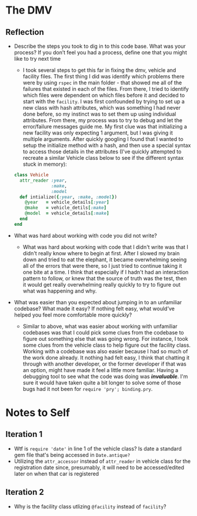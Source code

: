 # The DMV

## Reflection

- Describe the steps you took to dig in to this code base. What was your process? If you don’t feel you had a process, define one that you might like to try next time

  - I took several steps to get this far in fixing the dmv, vehicle and facility files. The first thing I did was identify which problems there were by using `rspec` in the main folder - that showed me all of the failures that existed in each of the files. From there, I tried to identify which files were dependent on which files before it and decided to start with the `facility`. I was  first confounded by trying to set up a new class with hash attributes, which was something I had never done before, so my instinct was to set them up using individual attributes. From there, my process was to try to debug and let the error/failure messages guide me. My first clue was that initializing a new facility was only expecting 1 argument, but I was giving it multiple arguments. After quickly googling I found that I wanted to setup the initialize method with a hash, and then use a special syntax to access those details in the attributes (I've quickly attempted to recreate a similar Vehicle class below to see if the different syntax stuck in memory):

  ```ruby
  class Vehicle
    attr_reader :year,
                :make,
                :model
    def intialize({:year, :make, :model})
      @year   = vehicle_details[:year]
      @make   = vehicle_detils[:make]
      @model  = vehicle_details[:make]
    end
  end
  ```

- What was hard about working with code you did not write?

  - What was hard about working with code that I didn't write was that I didn't really know where to begin at first. After I slowed my brain down and tried to eat the elephant, it became overwhelming seeing all of the errors that were there, so I just tried to continue taking it one bite at a time. I think that especially if I hadn't had an interaction pattern to follow, or knew that the source of truth was the test, then it would get really overwhelming really quickly to try to figure out what was happening and why.

- What was easier than you expected about jumping in to an unfamiliar codebase? What made it easy? If nothing felt easy, what would’ve helped you feel more comfortable more quickly?

  - Similar to above, what was easier about working with unfamiliar codebases was that I could pick some clues from the codebase to figure out something else that was going wrong. For instance, I took some clues from the vehicle class to help figure out the facility class. Working with a codebase was also easier because I had so much of the work done already. It nothing had felt easy, I think that chatting it through with another developer, or the former developer if that was an option, might have made it feel a little more familiar. Having a debugging tool to see what the code was doing was ***invaluable***. I'm sure it would have taken quite a bit longer to solve some of those bugs had it not been for `require 'pry'; binding.pry`.

# Notes to Self

## Iteration 1

- Wtf is `require 'date'` in line 1 of the vehicle class? Is date a standard gem file that's being accessed in `Date.antique?`
- Utilizing the `attr_accessor` instead of `attr_reader` in vehicle class for the registration date since, presumably, it will need to be accessed/edited later on when that car is registered

## Iteration 2

- Why is the facility class utlizing `@facility` instead of `facility`?
